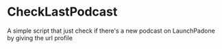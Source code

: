 # CheckLastPodcast
A simple script that just check if there's a new podcast on LaunchPadone by giving the url profile
